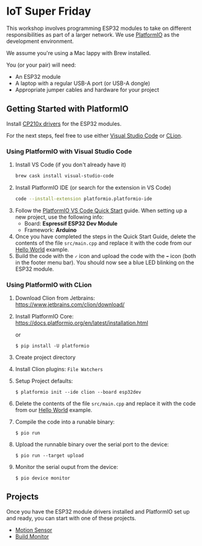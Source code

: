 # IoT Super Friday

This workshop involves programming ESP32 modules to take on different responsibilities as part of a larger network. We use  [PlatformIO](https://platformio.org) as the development environment.

We assume you're using a Mac lappy with Brew installed.

You (or your pair) will need:

* An ESP32 module 
* A laptop with a regular USB-A port (or USB-A dongle)
* Appropriate jumper cables and hardware for your project

## Getting Started with PlatformIO

Install [CP210x drivers](https://www.silabs.com/products/development-tools/software/usb-to-uart-bridge-vcp-drivers) for the ESP32 modules.

For the next steps, feel free to use either [Visual Studio Code](#using-platformio-with-visual-studio-code) or [CLion](#using-platformio-with-clion).

### Using PlatformIO with Visual Studio Code

1. Install VS Code (if you don't already have it)
    ```bash
    brew cask install visual-studio-code
    ```
2. Install PlatformIO IDE (or search for the extension in VS Code)
    ```bash
    code --install-extension platformio.platformio-ide
    ```
3. Follow the [PlatformIO VS Code Quick Start](https://docs.platformio.org/en/latest/ide/vscode.html#quick-start) guide. When setting up a new project, use the following info:
   * Board: **Espressif ESP32 Dev Module**  
   * Framework: **Arduino**
4. Once you have completed the steps in the Quick Start Guide, delete the contents of the file `src/main.cpp` and replace it with the code from our [Hello World](hello-world.cpp) example.
5. Build the code with the `✓` icon and upload the code with the `➡` icon (both in the footer menu bar). You should now see a blue LED blinking on the ESP32 module.

### Using PlatformIO with CLion

1. Download Clion from Jetbrains: https://www.jetbrains.com/clion/download/
2. Install PlatformIO Core: https://docs.platformio.org/en/latest/installation.html

    or
    ```
	$ pip install -U platformio
    ```

3. Create project directory
4. Install Clion plugins: `File Watchers`
5. Setup Project defaults:
    ```
	$ platformio init --ide clion --board esp32dev
    ```
6. Delete the contents of the file `src/main.cpp` and replace it with the code from our [Hello World](hello-world.cpp) example.
7. Compile the code into a runable binary:
    ```
    $ pio run
    ```
8. Upload the runnable binary over the serial port to the device:
    ```
    $ pio run --target upload
    ```
9. Monitor the serial ouput from the device:
    ```
    $ pio device monitor
    ```

## Projects

Once you have the ESP32 module drivers installed and PlatformIO set up and ready, you can start with one of these projects.

* [Motion Sensor](motion-sensor/)
* [Build Monitor](build-monitor/)
